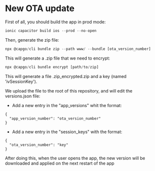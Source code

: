 # New OTA update

First of all, you should build the app in prod mode:

```jsx
ionic capacitor build ios --prod --no-open
```

Then, generate the zip file:

```jsx
npx @capgo/cli bundle zip --path www/ --bundle [ota_version_number]
```
This will generate a .zip file that we need to encrypt:

```jsx
npx @capgo/cli bundle encrypt [path/to/zip]
```

This will generate a file .zip_encrypted.zip and a key (named 'ivSessionKey').

We upload the file to the root of this repository, and will edit the versions.json file:
- Add a new entry in the "app_versions" whit the format: 
```
{
  "app_version_number": "ota_version_number"
}
```
- Add a new entry in the "session_keys" with the format:
```
{
  "ota_version_number": "key"
}
```

After doing this, when the user opens the app, the new version will be downloaded and applied on the next restart of the app